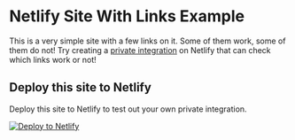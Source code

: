 # Netlify Site With Links Example

This is a very simple site with a few links on it. Some of them work, some of them do not! Try creating a [private integration](https://sdk.netlify.com/publish/private-integrations/) on Netlify that can check which links work or not!

## Deploy this site to Netlify

Deploy this site to Netlify to test out your own private integration.

[![Deploy to Netlify](https://www.netlify.com/img/deploy/button.svg)](https://app.netlify.com/start/deploy?repository=https://github.com/netlify/linkchecker-test-site)
